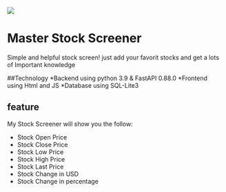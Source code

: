 <img src="https://user-images.githubusercontent.com/83552555/218325612-75dcec81-2679-456c-be75-be240105f369.png">

# Master Stock Screener
Simple and helpful stock screen!
just add your favorit stocks and get a lots of Important knowledge

##Technology
*Backend using python 3.9 & FastAPI 0.88.0
*Frontend using Html and JS
*Database using SQL-Lite3
## feature
My Stock Screener will show you the follow:
* Stock Open Price
* Stock Close Price
* Stock Low Price
* Stock High Price
* Stock Last Price
* Stock Change in USD
* Stock Change in percentage 
